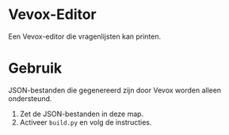 # Vevox-Editor
 Een Vevox-editor die vragenlijsten kan printen.

# Gebruik
JSON-bestanden die gegenereerd zijn door Vevox worden alleen ondersteund.
1. Zet de JSON-bestanden in deze map.
2. Activeer `build.py` en volg de instructies.
